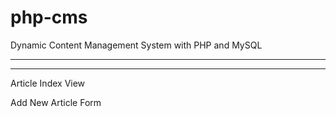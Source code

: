 # php-cms
Dynamic Content Management System with PHP and MySQL

------------------------

------------------------

Article Index View

Add New Article Form
